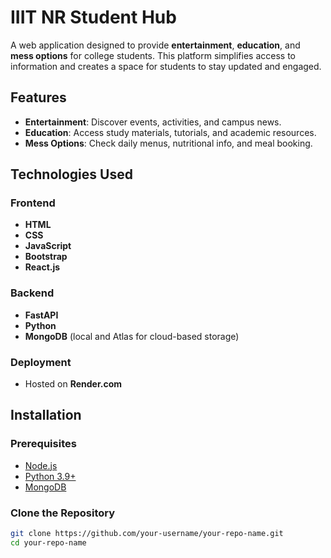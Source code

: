 # IIIT NR Student Hub  

A web application designed to provide **entertainment**, **education**, and **mess options** for college students. This platform simplifies access to information and creates a space for students to stay updated and engaged.  

## Features  
- **Entertainment**: Discover events, activities, and campus news.  
- **Education**: Access study materials, tutorials, and academic resources.  
- **Mess Options**: Check daily menus, nutritional info, and meal booking.  

## Technologies Used  

### Frontend  
- **HTML**  
- **CSS**  
- **JavaScript**  
- **Bootstrap**  
- **React.js**  

### Backend  
- **FastAPI**  
- **Python**  
- **MongoDB** (local and Atlas for cloud-based storage)  

### Deployment  
- Hosted on **Render.com**  

## Installation  

### Prerequisites  
- [Node.js](https://nodejs.org/)  
- [Python 3.9+](https://www.python.org/)  
- [MongoDB](https://www.mongodb.com/)  

### Clone the Repository  
```bash  
git clone https://github.com/your-username/your-repo-name.git  
cd your-repo-name  
